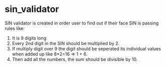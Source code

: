 # sin_validator
SIN validator is created in order user to find out if their face SIN is passing rules like:
1) It is 9 digits long
2) Every 2nd digit in the SIN should be multiplied by 2.
3) If multiply digit over 9 the digit should be seperated its individual values when added up like 8*2=16 => 1 + 6.
4) Then add all the numbers, the sum should be divisible by 10.
